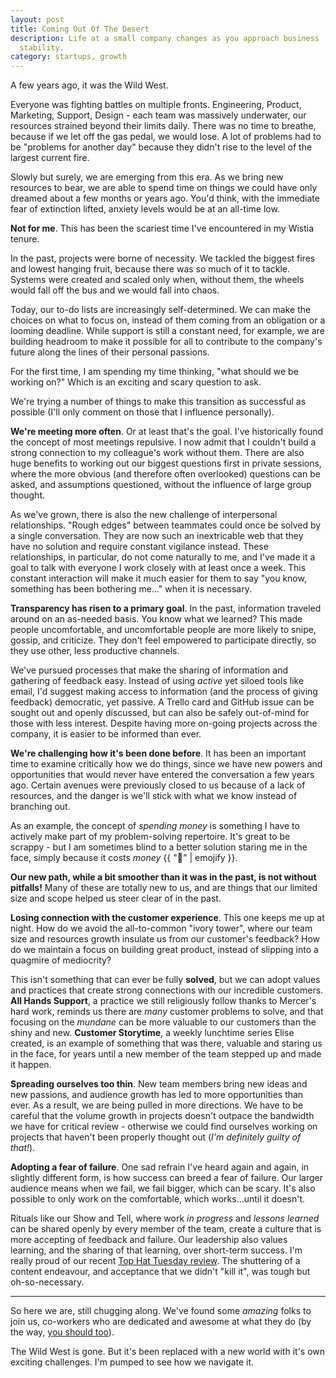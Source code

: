```yaml
---
layout: post
title: Coming Out Of The Desert
description: Life at a small company changes as you approach business
  stability.
category: startups, growth
---
```


A few years ago, it was the Wild West.

Everyone was fighting battles on multiple fronts. Engineering, Product,
Marketing, Support, Design - each team was massively underwater, our resources
strained beyond their limits daily. There was no time to breathe, because if we
let off the gas pedal, we would lose. A lot of problems had to be "problems for
another day" because they didn't rise to the level of the largest current fire.

Slowly but surely, we are emerging from this era. As we bring new resources to
bear, we are able to spend time on things we could have only dreamed about a
few months or years ago. You'd think, with the immediate fear of extinction
lifted, anxiety levels would be at an all-time low.

**Not for me**. This has been the scariest time I've encountered in my Wistia
tenure.

In the past, projects were borne of necessity. We tackled the biggest fires and
lowest hanging fruit, because there was so much of it to tackle. Systems were
created and scaled only when, without them, the wheels would fall off the bus
and we would fall into chaos.

Today, our to-do lists are increasingly self-determined. We can make the
choices on what to focus on, instead of them coming from an obligation or a
looming deadline.  While support is still a constant need, for example, we are
building headroom to make it possible for all to contribute to the company's
future along the lines of their personal passions.

For the first time, I am spending my time thinking, "what should we be
working on?" Which is an exciting and scary question to ask.

We're trying a number of things to make this transition as successful as
possible (I'll only comment on those that I influence personally).



**We're meeting more often**. Or at least that's the goal. I've historically
found the concept of most meetings repulsive. I now admit that I couldn't build
a strong connection to my colleague's work without them. There are also huge
benefits to working out our biggest questions first in private sessions, where
the more obvious (and therefore often overlooked) questions can be asked, and
assumptions questioned, without the influence of large group thought.

As we've grown, there is also the new challenge of interpersonal relationships.
"Rough edges" between teammates could once be solved by a single conversation.
They are now such an inextricable web that they have no solution and require
constant vigilance instead. These relationships, in particular, do not come
naturally to me, and I've made it a goal to talk with everyone I work closely
with at least once a week. This constant interaction will make it much easier
for them to say "you know, something has been bothering me..." when it is
necessary.



**Transparency has risen to a primary goal**. In the past, information traveled
around on an as-needed basis. You know what we learned? This made people
uncomfortable, and uncomfortable people are more likely to snipe, gossip, and
criticize. They don't feel empowered to participate directly, so they use
other, less productive channels. 

We've pursued processes that make the sharing of information and gathering of
feedback easy. Instead of using *active* yet siloed tools like email, I'd
suggest making access to information (and the process of giving feedback)
democratic, yet passive. A Trello card and GitHub issue can be sought out and
openly discussed, but can also be safely out-of-mind for those with less
interest. Despite having more on-going projects across the company, it is
easier to be informed than ever.




**We're challenging how it's been done before**. It has been an important time
to examine critically how we do things, since we have new powers and
opportunities that would never have entered the conversation a few years ago.
Certain avenues were previously closed to us because of a lack of resources,
and the danger is we'll stick with what we know instead of branching out.

As an example, the concept of *spending money* is something I have to actively
make part of my problem-solving repertoire. It's great to be scrappy - but I am
sometimes blind to a better solution staring me in the face, simply because it
costs *money* {{ ":money_with_wings:" | emojify }}.


**Our new path, while a bit smoother than it was in the past, is not without
pitfalls!** Many of these are totally new to us, and are things that our limited
size and scope helped us steer clear of in the past.

**Losing connection with the customer experience**. This one keeps me up at
night. How do we avoid the all-to-common "ivory tower", where our team size and
resources growth insulate us from our customer's feedback? How do we maintain a
focus on building great product, instead of slipping into a quagmire of
mediocrity?

This isn't something that can ever be fully **solved**, but we can adopt values
and practices that create strong connections with our incredible customers. **All
Hands Support**, a practice we still religiously follow thanks to Mercer's hard
work, reminds us there are *many* customer problems to solve, and that focusing
on the *mundane* can be more valuable to our customers than the shiny and new.
**Customer Storytime**, a weekly lunchtime series Elise created, is an example
of something that was there, valuable and staring us in the face, for years
until a new member of the team stepped up and made it happen.

**Spreading ourselves too thin**. New team members bring new ideas and new
passions, and audience growth has led to more opportunities than ever. As a
result, we are being pulled in more directions. We have to be careful
that the volume growth in projects doesn't outpace the bandwidth we have for
critical review - otherwise we could find ourselves working on projects that
haven't been properly thought out (*I'm definitely guilty of that!*).


**Adopting a fear of failure**. One sad refrain I've heard again and again, in
slightly different form, is how success can breed a fear of failure. Our larger
audience means when we fail, we fail bigger, which can be scary. It's also
possible to only work on the comfortable, which works...until it doesn't.

Rituals like our Show and Tell, where work *in progress* and *lessons learned*
can be shared openly by every member of the team, create a culture that is more
accepting of feedback and failure. Our leadership also values learning, and the
sharing of that learning, over short-term success. I'm really proud of our
recent [Top Hat Tuesday review](http://wistia.com/blog/the-top-hat-mistake). 
The shuttering of a content endeavour, and acceptance that we didn't "kill it",
was tough but oh-so-necessary.


---


So here we are, still chugging along. We've found some *amazing* folks to join
us, co-workers who are dedicated and awesome at what they do (by the way, [you
should too](http://wistia.theresumator.com/apply/)).

The Wild West is gone. But it's been replaced with a new world with it's own
exciting challenges. I'm pumped to see how we navigate it.
